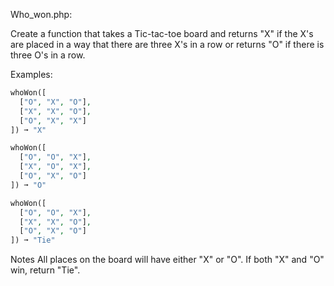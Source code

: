 Who_won.php:

Create a function that takes a Tic-tac-toe board and returns "X" if the X's are placed in a way that there are three X's in a row or returns "O" if there is three O's in a row.

Examples:
```php
whoWon([
  ["O", "X", "O"],
  ["X", "X", "O"],
  ["O", "X", "X"]
]) ➞ "X"

whoWon([
  ["O", "O", "X"],
  ["X", "O", "X"],
  ["O", "X", "O"]
]) ➞ "O"

whoWon([
  ["O", "O", "X"],
  ["X", "X", "O"],
  ["O", "X", "O"]
]) ➞ "Tie"
```
Notes
All places on the board will have either "X" or "O".
If both "X" and "O" win, return "Tie".
